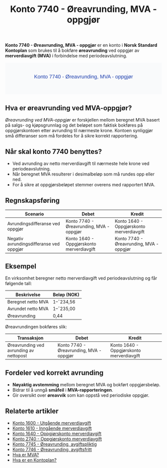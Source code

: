 ﻿---
title: "Konto 7740 - Øreavrunding, MVA - oppgjør"
seoTitle: "7740-oreavrunding-mva-oppgjor"
description: '**Konto 7740 - Øreavrunding, MVA - oppgjør** er en konto i **Norsk Standard Kontoplan** som brukes til å bokføre **øreavrunding** ved oppgjør av **merverd...'
---

**Konto 7740 - Øreavrunding, MVA - oppgjør** er en konto i **Norsk Standard Kontoplan** som brukes til å bokføre **øreavrunding** ved oppgjør av **merverdiavgift (MVA)** i forbindelse med periodeavslutning.

![Illustrasjon av konto 7740 Øreavrunding, MVA - oppgjør](7740-oreavrunding-mva-oppgjor-image.svg)

## Hva er øreavrunding ved MVA-oppgjør?

*Øreavrunding ved MVA-oppgjør* er forskjellen mellom beregnet MVA basert på salgs- og kjøpsgrunnlag og det beløpet som faktisk bokføres på oppgjørskontoen etter avrunding til nærmeste krone. Kontoen synliggjør små differanser som må fordeles for å sikre korrekt rapportering.

## Når skal konto 7740 benyttes?

* Ved avrunding av netto merverdiavgift til nærmeste hele krone ved periodeavslutning.
* Når beregnet MVA resulterer i desimalbeløp som må rundes opp eller ned.
* For å sikre at oppgjørsbeløpet stemmer overens med rapportert MVA.

## Regnskapsføring

| Scenario                             | Debet                                   | Kredit                                   |
|--------------------------------------|-----------------------------------------|------------------------------------------|
| Avrundingsdifferanse ved oppgjør     | Konto 7740 - Øreavrunding, MVA - oppgjør | Konto 1640 - Oppgjørskonto merverdiavgift |
| Negativ avrundingsdifferanse ved oppgjør | Konto 1640 - Oppgjørskonto merverdiavgift | Konto 7740 - Øreavrunding, MVA - oppgjør |

## Eksempel

En virksomhet beregner netto merverdiavgift ved periodeavslutning og får følgende tall:

| Beskrivelse                 | Beløp (NOK) |
|-----------------------------|-------------|
| Beregnet netto MVA          | 1–¯234,56    |
| Avrundet netto MVA          | 1–¯235,00    |
| Øreavrunding                | 0,44        |

Øreavrundingen bokføres slik:

| Transaksjon                                  | Debet                                   | Kredit                                   |
|----------------------------------------------|-----------------------------------------|------------------------------------------|
| Øreavrunding ved avrunding av nettopost     | Konto 7740 - Øreavrunding, MVA - oppgjør | Konto 1640 - Oppgjørskonto merverdiavgift |

## Fordeler ved korrekt avrunding

* **Nøyaktig avstemming** mellom beregnet MVA og bokført oppgjørsbeløp.
* Bidrar til å unngå **småfeil** i **MVA-rapporteringen**.
* Gir oversikt over **øreavvik** som kan oppstå ved periodiske oppgjør.

## Relaterte artikler

* [Konto 1600 - Utgående merverdiavgift](/blogs/kontoplan/1600-utgaende-merverdiavgift "Konto 1600 - Utgående merverdiavgift")
* [Konto 1610 - Inngående merverdiavgift](/blogs/kontoplan/1610-inngaaende-merverdiavgift "Konto 1610 - Inngående merverdiavgift")
* [Konto 1640 - Oppgjørskonto merverdiavgift](/blogs/kontoplan/1640-oppgjorskonto-merverdiavgift "Konto 1640 - Oppgjørskonto merverdiavgift")
* [Konto 2740 - Oppgjørskonto merverdiavgift](/blogs/kontoplan/2740-oppgjorskonto-merverdiavgift "Konto 2740 - Oppgjørskonto merverdiavgift")
* [Konto 7745 - Øreavrunding, avgiftspliktig](/blogs/kontoplan/7745-oreavrunding-avgiftspliktig "Konto 7745 - Øreavrunding, avgiftspliktig")
* [Konto 7746 - Øreavrunding, avgiftsfritt](/blogs/kontoplan/7746-oreavrunding-avgiftsfritt "Konto 7746 - Øreavrunding, avgiftsfritt")
* [Hva er MVA?](/blogs/regnskap/hva-er-moms-mva "Hva er MVA? MVA-regnskapsføring og merverdiavgift")
* [Hva er en Kontoplan?](/blogs/regnskap/hva-er-kontoplan "Hva er en Kontoplan? Komplett Guide til Kontoplaner i Norsk Regnskap")






